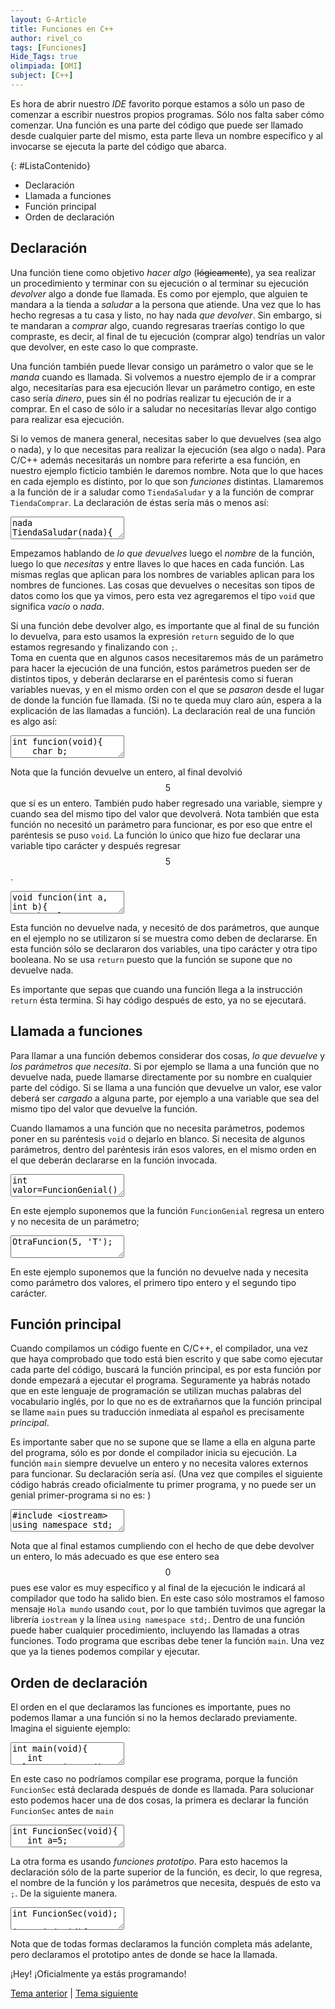 ```yaml
---
layout: G-Article
title: Funciones en C++
author: rivel_co
tags: [Funciones]
Hide_Tags: true
olimpiada: [OMI]
subject: [C++]
---
```


Es hora de abrir nuestro *IDE* favorito porque estamos a sólo un paso de comenzar a escribir nuestros propios programas. Sólo nos falta saber cómo comenzar. Una función es una parte del código que puede ser llamado desde cualquier parte del mismo, esta parte lleva un nombre específico y al invocarse se ejecuta la parte del código que abarca.

{: #ListaContenido}
- Declaración
- Llamada a funciones
- Función principal
- Orden de declaración

## Declaración

Una función tiene como objetivo *hacer algo* (<s>lógicamente</s>), ya sea realizar un procedimiento y terminar con su ejecución o al terminar su ejecución *devolver* algo a donde fue llamada. Es como por ejemplo, que alguien te mandara a la tienda a *saludar* a la persona que atiende. Una vez que lo has hecho regresas a tu casa y listo, no hay nada *que devolver*. Sin embargo, si te mandaran a *comprar* algo, cuando regresaras traerías contigo lo que compraste, es decir, al final de tu ejecución (comprar algo) tendrías un valor que devolver, en este caso lo que compraste.

Una función también puede llevar consigo un parámetro o valor que se le *manda* cuando es llamada. Si volvemos a nuestro ejemplo de ir a comprar algo, necesitarías para esa ejecución llevar un parámetro contigo, en este caso sería *dinero*, pues sin él no podrías realizar tu ejecución de ir a comprar. En el caso de sólo ir a saludar no necesitarías llevar algo contigo para realizar esa ejecución.

Si lo vemos de manera general, necesitas saber lo que devuelves (sea algo o nada), y lo que necesitas para realizar la ejecución (sea algo o nada). Para C/C++ además necesitarás un nombre para referirte a esa función, en nuestro ejemplo ficticio también le daremos nombre. Nota que lo que haces en cada ejemplo es distinto, por lo que son *funciones* distintas. Llamaremos a la función de ir a saludar como `TiendaSaludar` y a la función de comprar `TiendaComprar`. La declaración de éstas sería más o menos así:

<textarea class="output">
nada TiendaSaludar(nada){
	Ir-a-saludar;
}
algo TiendaComprar(algo){
	Ir-a-comprar;
}</textarea>

Empezamos hablando de *lo que devuelves* luego el *nombre* de la función, luego lo que *necesitas* y entre llaves lo que haces en cada función. Las mismas reglas que aplican para los nombres de variables aplican para los nombres de funciones. Las cosas que devuelves o necesitas son tipos de datos como los que ya vimos, pero esta vez agregaremos el tipo `void` que significa *vacío* o *nada*.

Si una función debe devolver algo, es importante que al final de su función lo devuelva, para esto usamos la expresión `return` seguido de lo que estamos regresando y finalizando con `;`.
<br>
Toma en cuenta que en algunos casos necesitaremos más de un parámetro para hacer la ejecución de una función, estos parámetros pueden ser de distintos tipos, y deberán declararse en el paréntesis como si fueran variables nuevas, y en el mismo orden con el que se *pasaron* desde el lugar de donde la función fue llamada. (<span>Si no te queda muy claro aún, espera a la explicación de las llamadas a función</span>). La declaración real de una función es algo así:

<textarea class="editor">
int funcion(void){
	char b;
	return 5;
}</textarea>

Nota que la función devuelve un entero, al final devolvió $$ 5 $$ que sí es un entero. También pudo haber regresado una variable, siempre y cuando sea del mismo tipo del valor que devolverá. Nota también que esta función no necesitó un parámetro para funcionar, es por eso que entre el paréntesis se puso `void`. La función lo único que hizo fue declarar una variable tipo carácter y después regresar $$ 5 $$.

<textarea class="editor">
void funcion(int a, int b){
	char letra;
	bool otra;
}</textarea>

Esta función no devuelve nada, y necesitó de dos parámetros, que aunque en el ejemplo no se utilizaron sí se muestra como deben de declararse. En esta función sólo se declararon dos variables, una tipo carácter y otra tipo booleana. No se usa `return` puesto que la función se supone que no devuelve nada.

Es importante que sepas que cuando una función llega a la instrucción `return` ésta termina. Si hay código después de esto, ya no se ejecutará.

## Llamada a funciones

Para llamar a una función debemos considerar dos cosas, *lo que devuelve* y *los parámetros que necesita*. Si por ejemplo se llama a una función que no devuelve nada, puede llamarse directamente por su nombre en cualquier parte del código. Si se llama a una función que devuelve un valor, ese valor deberá ser *cargado* a alguna parte, por ejemplo a una variable que sea del mismo tipo del valor que devuelve la función.

Cuando llamamos a una función que no necesita parámetros, podemos poner en su paréntesis `void` o dejarlo en blanco. Si necesita de algunos parámetros, dentro del paréntesis irán esos valores, en el mismo orden en el que deberán declararse en la función invocada.

<textarea class="editor">
int valor=FuncionGenial();</textarea>

En este ejemplo suponemos que la función `FuncionGenial` regresa un entero y no necesita de un parámetro;

<textarea class="editor">
OtraFuncion(5, 'T');</textarea>

En este ejemplo suponemos que la función no devuelve nada y necesita como parámetro dos valores, el primero tipo entero y el segundo tipo carácter.

## Función principal

Cuando compilamos un código fuente en C/C++, el compilador, una vez que haya comprobado que todo está bien escrito y que sabe como ejecutar cada parte del código, buscará la función principal, es por esta función por donde empezará a ejecutar el programa. Seguramente ya habrás notado que en este lenguaje de programación se utilizan muchas palabras del vocabulario inglés, por lo que no es de extrañarnos que la función principal se llame `main` pues su traducción inmediata al español es precisamente *principal*.

Es importante saber que no se supone que se llame a ella en alguna parte del programa, sólo es por donde el compilador inicia su ejecución. La función `main` siempre devuelve un entero y no necesita valores externos para funcionar. Su declaración sería así. (<span>Una vez que compiles el siguiente código habrás creado oficialmente tu primer programa, y no puede ser un genial primer-programa si no es: </span>)

<textarea class="editor">
#include &lt;iostream&gt;
using namespace std;

int main(void){
   cout << "Hola mundo";
   return 0;
}</textarea>

Nota que al final estamos cumpliendo con el hecho de que debe devolver un entero, lo más adecuado es que ese entero sea $$ 0 $$ pues ese valor es muy específico y al final de la ejecución le indicará al compilador que todo ha salido bien. En este caso sólo mostramos el famoso mensaje `Hola mundo` usando `cout`, por lo que también tuvimos que agregar la librería `iostream` y la línea `using namespace std;`. Dentro de una función puede haber cualquier procedimiento, incluyendo las llamadas a otras funciones. Todo programa que escribas debe tener la función `main`. Una vez que ya la tienes podemos compilar y ejecutar.

## Orden de declaración

El orden en el que declaramos las funciones es importante, pues no podemos llamar a una función si no la hemos declarado previamente. Imagina el siguiente ejemplo:

<textarea class="editor">
int main(void){
   int valor=FuncionSec();
   return 0;
}

int FuncionSec(void){
   int a=5;
   return a;
}</textarea>

En este caso no podríamos compilar ese programa, porque la función `FuncionSec` está declarada después de donde es llamada. Para solucionar esto podemos hacer una de dos cosas, la primera es declarar la función `FuncionSec` antes de `main`

<textarea class="editor">
int FuncionSec(void){
   int a=5;
   return a;
}

int main(void){
   int valor=FuncionSec();
   return 0;
}</textarea>

La otra forma es usando *funciones prototipo*. Para esto hacemos la declaración sólo de la parte superior de la función, es decir, lo que regresa, el nombre de la función y los parámetros que necesita, después de esto va `;`. De la siguiente manera.

<textarea class="editor">
int FuncionSec(void);

int main(void){
   int valor=FuncionSec();
   return 0;
}

int FuncionSec(void){
   int a=5;
   return a;
}</textarea>

Nota que de todas formas declaramos la función completa más adelante, pero declaramos el prototipo antes de donde se hace la llamada.

<span>¡Hey! ¡Oficialmente ya estás programando!</span>

<div class="Nav">
	<a href="{{ site.baseurl }}/C++/Introduccion/Variables/">Tema anterior</a> | <a href="{{ site.baseurl }}/C++/Introduccion/Operadores/">Tema siguiente</a>
</div>
